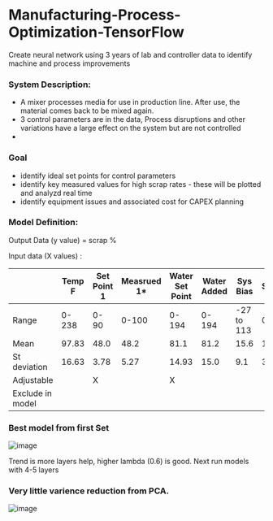 # Manufacturing-Process-Optimization-TensorFlow
Create neural network using 3 years of lab and controller data to identify machine and process improvements

### System Description:
* A mixer processes media for use in production line. After use, the material comes back to be mixed again. 
* 3 control parameters are in the data, Process disruptions and other variations have a large effect on the system but are not controlled
*  

### Goal
* identify ideal set points for control parameters
* identify key measured values for high scrap rates - these will be plotted and analyzd real time
* identify equipment issues and associated cost for CAPEX planning

### Model Definition: 
Output Data (y value) = scrap %

Input data (X values) :


|                  |Temp F|Set Point 1|Measrued 1*|Water Set Point|Water Added|Sys Bias  |Strength*|Moisture*|Addition 2|Calculated|Batch Weight|Mixer Amps|
|----------------- |------|-----------|---------- |---------------|-----------|----------|-------- | ------- | -------- | -------  | ---------- | -------- |
|Range             |0-238 | 0-90      |0-100      |0-194          | 0-194     |-27 to 113| 0-438   | 0-650   | 0-422    | 0-1260   | 2500-3500  | 0-354    |
|Mean              |97.83 | 48.0      |48.2       |81.1           | 81.2      |15.6      | 197     | 316     | 179      | 620      | 2650       | 151      |
|St deviation      |16.63 | 3.78      |5.27       |14.93          | 15.0      |9.1       | 30.8    | 30      | 62.05    | 57.4     | 230        | 18       |
|Adjustable        |      | X         |           |X              |           |          |         |         | X        |          | X          |          |
|Exclude in model  |      |           |           |               |           |          |         |         |          |          |            |          |


### Best model from first Set
![image](https://github.com/NathanP11/Manufacturing-Process-Optimization-TensorFlow/assets/156483912/b4ef30d1-4f82-49a5-8d37-6cc7e835580c)

Trend is more layers help, higher lambda (0.6) is good. Next run models with 4-5 layers


### Very little varience reduction from PCA. 
![image](https://github.com/NathanP11/Manufacturing-Process-Optimization-TensorFlow/assets/156483912/788d7ed9-fdee-43fe-b7aa-991a6077a65c)

